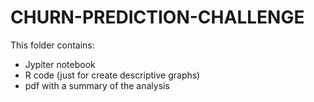 # CHURN-PREDICTION-CHALLENGE


This folder contains:

* Jypiter notebook
* R code (just for create descriptive graphs)
* pdf with a summary of the analysis
